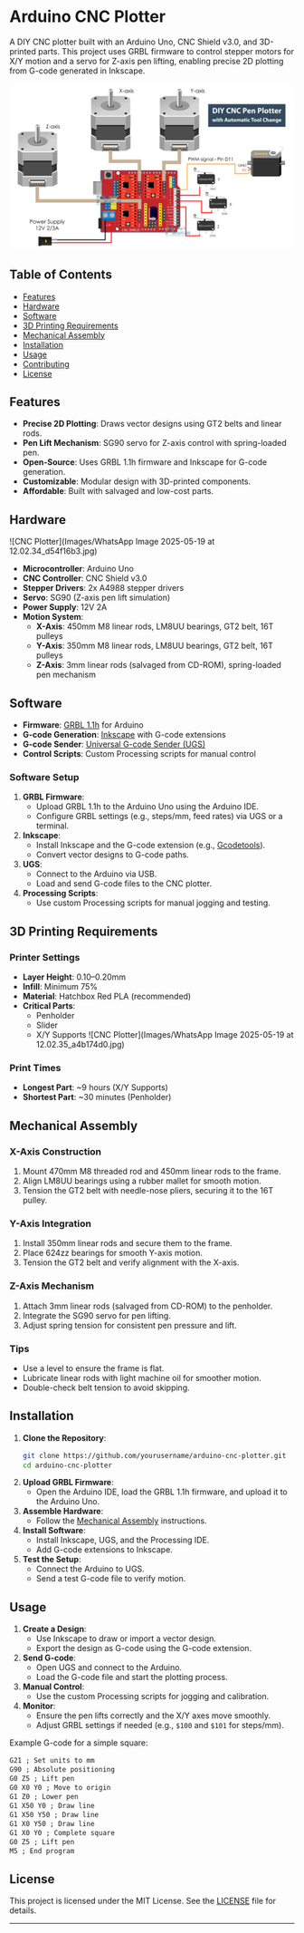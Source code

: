 # Arduino CNC Plotter

A DIY CNC plotter built with an Arduino Uno, CNC Shield v3.0, and 3D-printed parts. This project uses GRBL firmware to control stepper motors for X/Y motion and a servo for Z-axis pen lifting, enabling precise 2D plotting from G-code generated in Inkscape.

![CNC Plotter](Images/DIY-CNC-Pen-Plotter-Circuit-Diagram.png) 

## Table of Contents
- [Features](#features)
- [Hardware](#hardware)
- [Software](#software)
- [3D Printing Requirements](#3d-printing-requirements)
- [Mechanical Assembly](#mechanical-assembly)
- [Installation](#installation)
- [Usage](#usage)
- [Contributing](#contributing)
- [License](#license)

## Features
- **Precise 2D Plotting**: Draws vector designs using GT2 belts and linear rods.
- **Pen Lift Mechanism**: SG90 servo for Z-axis control with spring-loaded pen.
- **Open-Source**: Uses GRBL 1.1h firmware and Inkscape for G-code generation.
- **Customizable**: Modular design with 3D-printed components.
- **Affordable**: Built with salvaged and low-cost parts.

## Hardware
![CNC Plotter](Images/WhatsApp Image 2025-05-19 at 12.02.34_d54f16b3.jpg) 

- **Microcontroller**: Arduino Uno
- **CNC Controller**: CNC Shield v3.0
- **Stepper Drivers**: 2x A4988 stepper drivers
- **Servo**: SG90 (Z-axis pen lift simulation)
- **Power Supply**: 12V 2A
- **Motion System**:
  - **X-Axis**: 450mm M8 linear rods, LM8UU bearings, GT2 belt, 16T pulleys
  - **Y-Axis**: 350mm M8 linear rods, LM8UU bearings, GT2 belt, 16T pulleys
  - **Z-Axis**: 3mm linear rods (salvaged from CD-ROM), spring-loaded pen mechanism

## Software
- **Firmware**: [GRBL 1.1h](https://github.com/gnea/grbl) for Arduino
- **G-code Generation**: [Inkscape](https://inkscape.org/) with G-code extensions
- **G-code Sender**: [Universal G-code Sender (UGS)](https://winder.github.io/ugs_website/)
- **Control Scripts**: Custom Processing scripts for manual control

### Software Setup
1. **GRBL Firmware**:
   - Upload GRBL 1.1h to the Arduino Uno using the Arduino IDE.
   - Configure GRBL settings (e.g., steps/mm, feed rates) via UGS or a terminal.
2. **Inkscape**:
   - Install Inkscape and the G-code extension (e.g., [Gcodetools](https://github.com/cnc-club/gcodetools)).
   - Convert vector designs to G-code paths.
3. **UGS**:
   - Connect to the Arduino via USB.
   - Load and send G-code files to the CNC plotter.
4. **Processing Scripts**:
   - Use custom Processing scripts for manual jogging and testing.

## 3D Printing Requirements
### Printer Settings
- **Layer Height**: 0.10–0.20mm
- **Infill**: Minimum 75%
- **Material**: Hatchbox Red PLA (recommended)
- **Critical Parts**:
  - Penholder
  - Slider
  - X/Y Supports
![CNC Plotter](Images/WhatsApp Image 2025-05-19 at 12.02.35_a4b174d0.jpg) 


### Print Times
- **Longest Part**: ~9 hours (X/Y Supports)
- **Shortest Part**: ~30 minutes (Penholder)


## Mechanical Assembly
### X-Axis Construction
1. Mount 470mm M8 threaded rod and 450mm linear rods to the frame.
2. Align LM8UU bearings using a rubber mallet for smooth motion.
3. Tension the GT2 belt with needle-nose pliers, securing it to the 16T pulley.

### Y-Axis Integration
1. Install 350mm linear rods and secure them to the frame.
2. Place 624zz bearings for smooth Y-axis motion.
3. Tension the GT2 belt and verify alignment with the X-axis.

### Z-Axis Mechanism
1. Attach 3mm linear rods (salvaged from CD-ROM) to the penholder.
2. Integrate the SG90 servo for pen lifting.
3. Adjust spring tension for consistent pen pressure and lift.

### Tips
- Use a level to ensure the frame is flat.
- Lubricate linear rods with light machine oil for smoother motion.
- Double-check belt tension to avoid skipping.

## Installation
1. **Clone the Repository**:
   ```bash
   git clone https://github.com/yourusername/arduino-cnc-plotter.git
   cd arduino-cnc-plotter
   ```
2. **Upload GRBL Firmware**:
   - Open the Arduino IDE, load the GRBL 1.1h firmware, and upload it to the Arduino Uno.
3. **Assemble Hardware**:
   - Follow the [Mechanical Assembly](#mechanical-assembly) instructions.
4. **Install Software**:
   - Install Inkscape, UGS, and the Processing IDE.
   - Add G-code extensions to Inkscape.
5. **Test the Setup**:
   - Connect the Arduino to UGS.
   - Send a test G-code file to verify motion.

## Usage
1. **Create a Design**:
   - Use Inkscape to draw or import a vector design.
   - Export the design as G-code using the G-code extension.
2. **Send G-code**:
   - Open UGS and connect to the Arduino.
   - Load the G-code file and start the plotting process.
3. **Manual Control**:
   - Use the custom Processing scripts for jogging and calibration.
4. **Monitor**:
   - Ensure the pen lifts correctly and the X/Y axes move smoothly.
   - Adjust GRBL settings if needed (e.g., `$100` and `$101` for steps/mm).

Example G-code for a simple square:
```gcode
G21 ; Set units to mm
G90 ; Absolute positioning
G0 Z5 ; Lift pen
G0 X0 Y0 ; Move to origin
G1 Z0 ; Lower pen
G1 X50 Y0 ; Draw line
G1 X50 Y50 ; Draw line
G1 X0 Y50 ; Draw line
G1 X0 Y0 ; Complete square
G0 Z5 ; Lift pen
M5 ; End program
```



## License
This project is licensed under the MIT License. See the [LICENSE](LICENSE) file for details.

---

